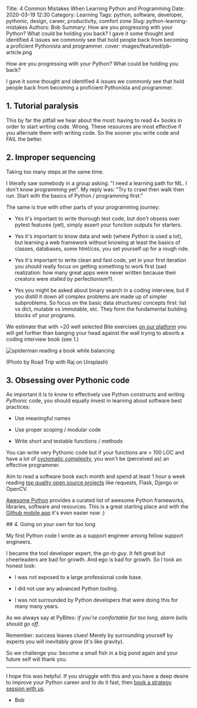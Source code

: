 Title: 4 Common Mistakes When Learning Python and Programming
Date: 2020-03-19 12:30
Category: Learning
Tags: python, software, developer, pythonic, design, career, productivity, comfort zone
Slug: python-learning-mistakes
Authors: Bob
Summary: How are you progressing with your Python? What could be holding you back? I gave it some thought and identified 4 issues we commonly see that hold people back from becoming a proficient Pythonista and programmer.
cover: images/featured/pb-article.png

How are you progressing with your Python? What could be holding you back?

I gave it some thought and identified 4 issues we commonly see that hold people back from becoming a proficient Pythonista and programmer.

## 1. Tutorial paralysis

This by far the pitfall we hear about the most: having to read 4+ books in order to start writing code. Wrong. These resources are most effective if you alternate them with writing code. So the sooner you write code and FAIL the better.

## 2. Improper sequencing

Taking too many steps at the same time.

I literally saw somebody in a group asking: "I need a learning path for ML. I don't know programming yet". My reply was: "Try to crawl then walk then run. Start with the basics of Python / programming first."

The same is true with other parts of your programming journey:

- Yes it's important to write thorough test code, but don't obsess over pytest features (yet), simply assert your function outputs for starters.

- Yes it's important to know data and web (where Python is used a lot), but learning a web framework without knowing at least the basics of classes, databases, some html/css, you set yourself up for a rough ride.

- Yes it's important to write clean and fast code, yet in your first iteration you should really focus on getting something to work first (sad realization: how many great apps were never written because their creators were stalled by perfectionism?).

- Yes you might be asked about binary search in a coding interview, but if you distill it down all complex problems are made up of simpler subproblems. So focus on the basic data structures/ concepts first: list vs dict, mutable vs immutable, etc. They form the fundamental building blocks of your programs. 

We estimate that with ~20 well selected Bite exercises [on our platform](http://codechalleng.es/bites) you will get further than banging your head against the wall trying to absorb a coding interview book (see 1.)

![spiderman reading a book while balancing]({filename}/images/spiderman-book.jpg)

(Photo by Road Trip with Raj on Unsplash)

## 3. Obsessing over Pythonic code

As important it is to know to effectively use Python constructs and writing _Pythonic_ code, you should equally invest in learning about software best practices:

- Use meaningful names

- Use proper scoping / modular code

- Write short and testable functions / methods

You can write very Pythonic code but if your functions are > 100 LOC and have a lot of [cyclomatic complexity](https://en.wikipedia.org/wiki/Cyclomatic_complexity), you won't be (perceived as) an effective programmer.

Aim to read a software book each month and spend at least 1 hour a week reading [top quality open source projects](https://data-flair.training/blogs/python-open-source-projects/) like requests, Flask, Django or OpenCV.

[Awesome Python](https://github.com/vinta/awesome-python) provides a curated list of awesome Python frameworks, libraries, software and resources. This is a great starting place and with the [Github mobile app](https://github.com/mobile) it's even easier now :)

## 4. Going on your own for too long

My first Python code I wrote as a support engineer among fellow support engineers. 

I became the tool developer expert, the _go-to guy_. It felt great but cheerleaders are bad for growth. And ego is bad for growth. So I took an honest look:

- I was not exposed to a large professional code base.

- I did not use any advanced Python tooling.

- I was not surrounded by Python developers that were doing this for many many years.

As we always say at PyBites: _if you're comfortable for too long, alarm bells should go off_.

Remember: success leaves clues! Merely by surrounding yourself by experts you will inevitably grow (it's like gravity).

So we challenge you: become a small fish in a big pond again and your future self will thank you.

---

I hope this was helpful. If you struggle with this and you have a deep desire to improve your Python career and to do it fast, then [book a strategy session with us](https://pybit.es/apply).

- Bob
